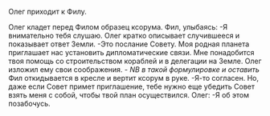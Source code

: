 Олег приходит к Филу.

Олег кладет перед Филом образец ксорума.
Фил, улыбаясь:
-Я внимательно тебя слушаю.
Олег кратко описывает случившееся и показывает ответ Земли.
-Это послание Совету. Моя родная планета приглашает нас установить дипломатические связи. Мне понадобится твоя помощь со строительством кораблей и в делегации на Земле.
Олег изложил ему свои соображения. *- NB в такой формулировке и оставить*
Фил откидывается в кресле и вертит ксорум в руке.
-Я-то согласен. Но, даже если Совет примет приглашение, тебе нужно еще убедить Совет взять меня с собой, чтобы твой план осуществился.
Олег:
-Я об этом позабочусь.